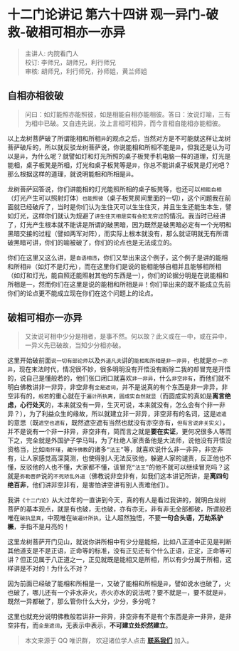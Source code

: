 # 十二门论讲记 第六十四讲 观一异门-破救-破相可相亦一亦异

> 主讲人: 内院看门人 <br />
> 校订: 李师兄，胡师兄，利行师兄 <br />
> 审核: 胡师兄，利行师兄，孙师姐，黄兰师姐 <br />

## 自相亦相彼破

> 问曰：如灯能照亦能照彼，如是相能自相亦能相彼。答曰：汝说灯喻，三有为相中已破。又自违先说，汝上言相可相异，而今言相自能相亦能相彼。

以上龙树菩萨破了所谓能相和所相`异`的观点之后，当然对方是不可能就这样让龙树菩萨破斥的，所以就反驳龙树菩萨说，你说能相和所相不能是`异`，但我还是认为可以是`异`，为什么呢？就譬如灯和灯光所照的桌子板凳手机电脑一样的道理，灯光是能相，桌子板凳是所相，灯光和桌子板凳等是`异`，你总不能讲桌子板凳是灯光吧？那么根据这样的道理，就说明能相和所相是`异`。

龙树菩萨回答说，你们讲能相的灯光能照所相的桌子板凳等，也还可以`相能自相`（灯光产生可以照射灯体）`也能照彼`（桌子板凳房间里面的一切），这个问题我在前面就已经破斥了，当时是你们认为生住灭可以生生住灭，并且生生还能生本生，譬如灯光，这样你们就认为规避了`讲生住灭相是实有会犯无穷过`的情况。我当时已经讲了，灯光产生根本就不能讲是所谓的破黑暗，因为既然是破黑暗必定有一个光明和黑暗交接的过程（譬如两军对阵），而实际上根本就没有，那么就证明就无有所谓破黑暗可讲，你们的喻被破了，你们的论点也是无法成立的。

你们在这里又这么讲，是`自语相违`，你们又举出来这个例子，这个例子是讲的能相和所相`异`（如灯不是灯光），而在这里你们是说的能相能够自相并且能够相所相（如灯和灯光，能自照还能照射其他的东西是一），你们的论据分明是在说能相和所相是一，然而你们在这里是说的能相和所相是`异`！你们举出来的既不能成立先前你们的论点更不能成立现在你们在这个问题上的论点。

## 破相可相亦一亦异

> 又汝说可相中少分是相者，是事不然。何以故？此义或在一中，或在异中，一异义先已破故，当知少分相亦破。

这里开始破前面`说一切有部论师`以及`外道凡夫`讲的`能相和所相是非一非异`，也就是`亦一亦异`，现在末法时代，情况很不妙，很多明明没有开悟没有断除二我的却冒充是开悟的，说自己是懂般若的，他们张口闭口就喜欢`非一非异`，什么`非空非有`，而他们就不明白佛教讲非一非异，非空非有`全是遮词`，并不是说真的有个东西是非一非异，非空非有的，`般若`的重心就在于`遍计所执离`，`圆成实自然就显`（而圆成实的真如是**离言绝虑，心行处灭**的，本来就没有一异，生灭可说，本来就没有，怎么会有个非一非异？），为了利益众生的缘故，所以就建立非一非异，非空非有的名词，这是`遮遣`的意思（既`遮空也遮有`，既然遮空遮有当然也就没有亦空亦有，`但有言说非关实义`），并不是说有一个非一非异，非空非有，简而言之就是**要在实证**，更何况很多人等而下之，完全就是外国驴子学马叫，为了杜绝人家责备他是大法师，说他没有开悟没资格当，比如`南怀瑾`，`藏传佛教`的诸多`“法王”`等，就喜欢说什么非一非异，非空非有，让人家感觉高深莫测，也使得别人无法反驳他，躲避人家的谴责，反正他也不懂，反驳他的人也不懂，大家都不懂，该冒充`“法王”`的他不就可以继续冒充吗？这就是`弥勒菩萨`说的`不死矫乱外道`（佛教说非空非有，如我们这本讲记所讲，是**离四句绝百非**，他们讲非空非有，是害怕讲空讲有别人责难他们）。

我讲`《十二门论》`从大过年的一直讲到今天，真的有人是看过我讲的，就明白龙树菩萨的基本观点，就是有也破，无也破，亦有亦无，非有非无全部都破，所谓般若唯在`破执显真`，中观唯在`破遍计所执`，让人超然独悟，不要**一句合头语，万劫系驴橛**，手指不是月亮的！

这里龙树菩萨开门见山，就说你讲所相中有少分是能相，比如八正道中正见是判断其他道支是不是正语，正命等的标准，没有正见还有个什么正语，正定，正命等可讲？但正见属于八正道之一，正见就既是能相又是所相，所以有少分属于所相，这样讲是不对的！为什么不对？

因为前面已经破了能相和所相是一，又破了能相和所相是`异`，譬如说水也破了，火也破了，哪儿还有一个非水非火，亦火亦水的说法呢？要不就是`一`，要不就是`异`，既然一异都破了，那么管你什么大分，少分，多分呢？

这里也就充分说明佛教般若讲非一非异，非空非有不是有个东西是非一非异，是非空非有，而`全是遮词`，无表示中表示，**不可建立处炽然建立**。

> 本文来源于 QQ 唯识群， 欢迎诸位学人点击 **[联系我们](https://mp.weixin.qq.com/s/lZCfWjmLjgNR165Tx4_bCQ)** 加入。
